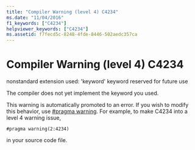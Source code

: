 ```yaml
---
title: "Compiler Warning (level 4) C4234"
ms.date: "11/04/2016"
f1_keywords: ["C4234"]
helpviewer_keywords: ["C4234"]
ms.assetid: f7fecd5c-8248-4fde-8446-502aedc357ca
---
```

# Compiler Warning (level 4) C4234

nonstandard extension used: 'keyword' keyword reserved for future use

The compiler does not yet implement the keyword you used.

This warning is automatically promoted to an error. If you wish to modify this behavior, use [#pragma warning](../../preprocessor/warning.md). For example, to make C4234 into a level 4 warning issue,

```
#pragma warning(2:4234)
```

in your source code file.